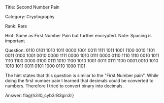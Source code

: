 Title: Second Number Pain

Category: Cryptography

Rank: Rare

Hint: Same as First Number Pain but further encrypted. Note: Spacing is important

Question: 0110 0101 1010 1011 0000 1001 0011 1111 1011 1001 1100 0010 1101 0011 0100 1001 0010 0000 1111 0000 1010 0111 0000 0110 1110 1110 0010 1011 1110 1100 0000 0100 0111 1010 1100 1010 1001 0011 0111 1100 0001 0010 1010 1010 1011 0011 0101 1000 0110 1000 1101


The hint states that this question is similar to the "First Number pain". While doing the first number pain I learned that decimals could be converted to numbers. Therefore I tried to convert binary into decimals.

Answer: flag{h3ll0_cyb3rB3gin3r}
